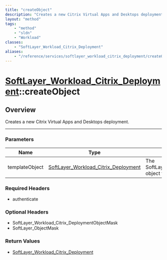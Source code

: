 ```yaml
---
title: "createObject"
description: "Creates a new Citrix Virtual Apps and Desktops deployment."
layout: "method"
tags:
    - "method"
    - "sldn"
    - "Workload"
classes:
    - "SoftLayer_Workload_Citrix_Deployment"
aliases:
    - "/reference/services/softlayer_workload_citrix_deployment/createObject"
---
```

# [SoftLayer_Workload_Citrix_Deployment](/reference/services/SoftLayer_Workload_Citrix_Deployment)::createObject





## Overview 
Creates a new Citrix Virtual Apps and Desktops deployment. 

-----

### Parameters 
|Name | Type | Description |
| --- | --- | --- |
|templateObject| <a href='/reference/datatypes/SoftLayer_Workload_Citrix_Deployment'>SoftLayer_Workload_Citrix_Deployment </a>| The SoftLayer_Workload_Citrix_Deployment object that you wish to create.|


### Required Headers
* authenticate


### Optional Headers
* SoftLayer_Workload_Citrix_DeploymentObjectMask
* SoftLayer_ObjectMask

### Return Values
* <a href='/reference/datatypes/SoftLayer_Workload_Citrix_Deployment'>SoftLayer_Workload_Citrix_Deployment </a>




